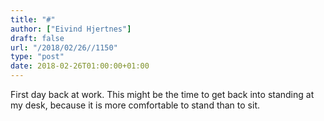 ```yaml
---
title: "#"
author: ["Eivind Hjertnes"]
draft: false
url: "/2018/02/26//1150"
type: "post"
date: 2018-02-26T01:00:00+01:00
---
```


First day back at work. This might be the time to get back into standing
at my desk, because it is more comfortable to stand than to sit.
